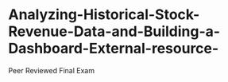# Analyzing-Historical-Stock-Revenue-Data-and-Building-a-Dashboard-External-resource-
Peer Reviewed Final Exam
